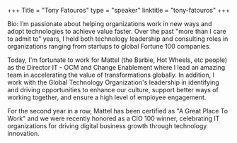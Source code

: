 +++
Title = "Tony Fatouros"
type = "speaker"
linktitle = "tony-fatouros"
+++

Bio: I’m passionate about helping organizations work in new ways and adopt technologies to achieve value faster. Over the past "more than I care to admit to" years, I held both technology leadership and consulting roles in organizations ranging from startups to global Fortune 100 companies.

Today, I'm fortunate to work for Mattel (the Barbie, Hot Wheels, etc people) as the Director IT - OCM and Change Enablement where I lead an amazing team in accelerating the value of transformations globally. In addition, I work with the Global Technology Organization's leadership in identifying and driving opportunities to enhance our culture, support better ways of working together, and ensure a high level of employee engagement.

For the second year in a row, Mattel has been certified as "A Great Place To Work" and we were recently honored as a CIO 100 winner, celebrating IT organizations for driving digital business growth through technology innovation.